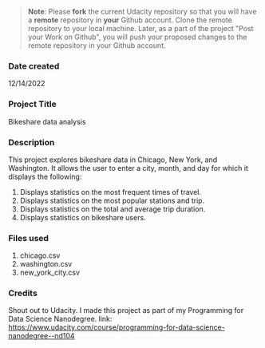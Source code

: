 >**Note**: Please **fork** the current Udacity repository so that you will have a **remote** repository in **your** Github account. Clone the remote repository to your local machine. Later, as a part of the project "Post your Work on Github", you will push your proposed changes to the remote repository in your Github account.

### Date created
12/14/2022

### Project Title
Bikeshare data analysis

### Description
This project explores bikeshare data in Chicago, New York, and Washington. It allows the user to enter a city, month, and day for which it displays the following:
1. Displays statistics on the most frequent times of travel.
2. Displays statistics on the most popular stations and trip.
3. Displays statistics on the total and average trip duration.
4. Displays statistics on bikeshare users.

### Files used
1. chicago.csv
2. washington.csv
3. new_york_city.csv

### Credits
Shout out to Udacity. I made this project as part of my Programming for Data Science Nanodegree.
link: https://www.udacity.com/course/programming-for-data-science-nanodegree--nd104 
